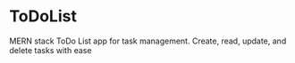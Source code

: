 # ToDoList
MERN stack ToDo List app for task management. Create, read, update, and delete tasks with ease
